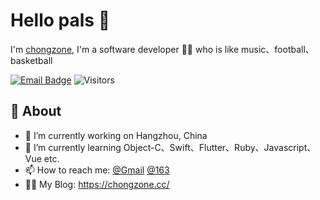 # Hello pals 👋

I'm [chongzone](https://github.com/chongzone/chongzone), I'm a software developer 👨‍💻 who is like music、football、basketball

[![Email Badge](https://img.shields.io/badge/-Email-c14438?style=flat-square&logo=Mail.Ru&logoColor=white&link=mailto:chongzone@163.com)](mailto:chongzone@163.com)
![Visitors](https://visitor-badge.laobi.icu/badge?page_id=chongzone)

## 🧐 About

- 🔭 I’m currently working on Hangzhou, China
- 🌱 I’m currently learning Object-C、Swift、Flutter、Ruby、Javascript、Vue etc.
- 📫 How to reach me: [@Gmail](kchongzone@gmail.com) [@163](mailto:chongzone@163.com)
- 👨‍💻 My Blog: https://chongzone.cc/
